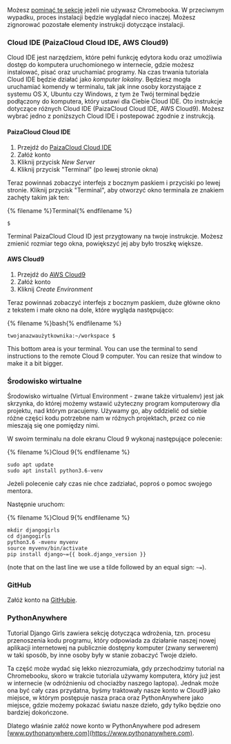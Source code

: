 Możesz [pominąć tę sekcję](http://tutorial.djangogirls.org/en/installation/#install-python) jeżeli nie używasz Chromebooka. W przeciwnym wypadku, proces instalacji będzie wyglądał nieco inaczej. Możesz zignorować pozostałe elementy instrukcji dotyczące instalacji.

### Cloud IDE (PaizaCloud Cloud IDE, AWS Cloud9)

Cloud IDE jest narzędziem, które pełni funkcję edytora kodu oraz umożliwia dostęp do komputera uruchomionego w internecie, gdzie możesz instalować, pisać oraz uruchamiać programy. Na czas trwania tutoriala Cloud IDE będzie działać jako *komputer lokalny*. Będziesz mogła uruchamiać komendy w terminalu, tak jak inne osoby korzystające z systemu OS X, Ubuntu czy Windows, z tym że Twój terminal będzie podłączony do komputera, który ustawi dla Ciebie Cloud IDE. Oto instrukcje dotyczące różnych Cloud IDE (PaizaCloud Cloud IDE, AWS Cloud9). Możesz wybrać jedno z poniższych Cloud IDE i postepować zgodnie z instrukcją.

#### PaizaCloud Cloud IDE

1. Przejdź do [PaizaCloud Cloud IDE](https://paiza.cloud/)
2. Załóż konto
3. Kliknij przycisk *New Server*
4. Kliknij przycisk "Terminal" (po lewej stronie okna)

Teraz powinnaś zobaczyć interfejs z bocznym paskiem i przyciski po lewej stronie. Kliknij przycisk "Terminal", aby otworzyć okno terminala ze znakiem zachęty takim jak ten:

{% filename %}Terminal{% endfilename %}

    $
    

Terminal PaizaCloud Cloud ID jest przygtowany na twoje instrukcje. Możesz zmienić rozmiar tego okna, powiększyć jej aby było troszkę większe.

#### AWS Cloud9

1. Przejdź do [AWS Cloud9](https://aws.amazon.com/cloud9/)
2. Załóż konto
3. Kliknij *Create Environment*

Teraz powinnaś zobaczyć interfejs z bocznym paskiem, duże główne okno z tekstem i małe okno na dole, które wygląda następująco:

{% filename %}bash{% endfilename %}

    twojanazwaużytkownika:~/workspace $
    

This bottom area is your terminal. You can use the terminal to send instructions to the remote Cloud 9 computer. You can resize that window to make it a bit bigger.

### Środowisko wirtualne

Środowisko wirtualne (Virtual Environment - zwane także virtualenv) jest jak skrzynka, do której możemy wstawić użyteczny program komputerowy dla projektu, nad którym pracujemy. Używamy go, aby oddzielić od siebie różne części kodu potrzebne nam w różnych projektach, przez co nie mieszają się one pomiędzy nimi.

W swoim terminalu na dole ekranu Cloud 9 wykonaj następujące polecenie:

{% filename %}Cloud 9{% endfilename %}

    sudo apt update
    sudo apt install python3.6-venv
    

Jeżeli polecenie cały czas nie chce zadziałać, poproś o pomoc swojego mentora.

Następnie uruchom:

{% filename %}Cloud 9{% endfilename %}

    mkdir djangogirls
    cd djangogirls
    python3.6 -mvenv myvenv
    source myvenv/bin/activate
    pip install django~={{ book.django_version }}
    

(note that on the last line we use a tilde followed by an equal sign: `~=`).

### GitHub

Załóż konto na [GitHubie](https://github.com).

### PythonAnywhere

Tutorial Django Girls zawiera sekcję dotycząca wdrożenia, tzn. procesu przenoszenia kodu programu, który odpowiada za działanie naszej nowej aplikacji internetowej na publicznie dostępny komputer (zwany serwerem) w taki sposób, by inne osoby były w stanie zobaczyć Twoje dzieło.

Ta część może wydać się lekko niezrozumiała, gdy przechodzimy tutorial na Chromebooku, skoro w trakcie tutoriala używamy komputera, który już jest w internecie (w odróżnieniu od chociażby naszego laptopa). Jednak może ona być cały czas przydatna, byśmy traktowały nasze konto w Cloud9 jako miejsce, w którym postępuje nasza praca oraz PythonAnywhere jako miejsce, gdzie możemy pokazać światu nasze dzieło, gdy tylko będzie ono bardziej dokończone.

Dlatego właśnie załóż nowe konto w PythonAnywhere pod adresem [www.pythonanywhere.com](https://www.pythonanywhere.com).